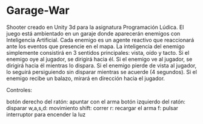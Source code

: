 # Garage-War

Shooter creado en Unity 3d para la asignatura Programación Lúdica. El juego está ambientado en un garaje donde aparecerán enemigos con Inteligencia Artificial. Cada enemigo es un agente reactivo que reaccionará ante los eventos que presencie en el mapa. La inteligencia del enemigo simplemente consistirá en 3 sentidos principales: vista, oído y tacto. 
Si el enemigo oye al jugador, se dirigirá hacia él.
Si el enemigo ve al jugador, se dirigirá hacia él mientras lo dispara. Si el enemigo pierde de vista al jugador, lo seguirá persiguiendo sin disparar mientras se acuerde (4 segundos).
Si el enemigo recibe un balazo, mirará en dirección hacia el jugador.


Controles:

botón derecho del ratón: apuntar con el arma
botón izquierdo del ratón: disparar
w,a,s,d: movimiento
shift: correr
r: recargar el arma
f: pulsar interruptor para encender la luz

